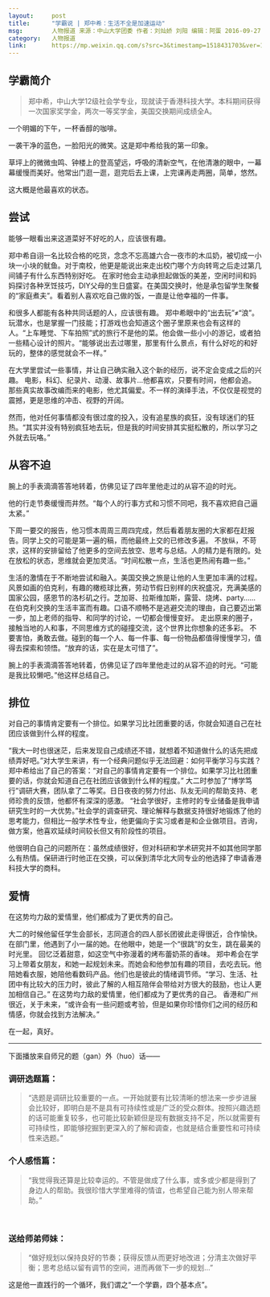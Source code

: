 ```yaml
---
layout:     post
title:      "学霸说 | 郑中希：生活不全是加速运动"
msg:		人物报道 来源：中山大学团委 作者：刘灿娇 刘阳 编辑：阿蛋 2016-09-27
category:	人物报道
link:		https://mp.weixin.qq.com/s?src=3&timestamp=1518431703&ver=1&signature=Vk6juadWwJATCxBQIxyWTvi3BP0CILWJ4SeZbiacpfgtIW6Y0V0*ylY76HNPBZDcpFSqp2k6MsMzmY7UKMTBYUZY2chKrLQ-9vuMc3nHUgpb-E4Dak1jcs**QXAIwCOJve6LNBurBJ5V2NkTzhRgUnbxC-dp4WFHFIclp2BALdc=
---
```



## 学霸简介
> 郑中希，中山大学12级社会学专业，现就读于香港科技大学。本科期间获得一次国家奖学金，两次一等奖学金，美国交换期间成绩全A。

一个明媚的下午，一杯香醇的咖啡。

一袭干净的蓝色，一脸阳光的微笑。这是郑中希给我的第一印象。

草坪上的微微虫鸣、钟楼上的登高望远，呼吸的清新空气，在他清澈的眼中，一幕幕缓慢而美好。他常出门逛一逛，逛完后去上课，上完课再走两圈，简单，悠然。

这大概是他最喜欢的状态。

## 尝试

能够一眼看出来这道菜好不好吃的人，应该很有趣。

郑中希自诩一名比较合格的吃货，念念不忘高雄六合一夜市的木瓜奶，被切成一小块一小块的鱿鱼。对于南校，他更是能说出来走出校门哪个方向转弯之后走过第几间铺子有什么东西特别好吃。
在家时他会主动承担起做饭的美差，空闲时间和妈妈探讨各种烹饪技巧，DIY父母的生日盛宴。在美国交换时，他是承包留学生聚餐的“家庭煮夫”。看着别人喜欢吃自己做的饭，一直是让他幸福的一件事。

和很多人都能有各种共同话题的人，应该很有趣。
郑中希眼中的“出去玩”≠“浪”。玩潜水，也是掌握一门技能；打游戏也会知道这个圈子里原来也会有这样的人。“上车睡觉、下车拍照”式的旅行不是他的菜。他会做一些小小的游记，或者拍一些精心设计的照片。“能够说出去过哪里，那里有什么景点，有什么好吃的和好玩的，整体的感觉就会不一样。”

在大学里尝试一些事情，并让自己确实融入这个新的经历，说不定会变成之后的兴趣。
电影，科幻、纪录片、动漫、故事片...他都喜欢，只要有时间，他都会追。那些真实故事改编而来的电影，他尤其偏爱。不一样的演绎手法，不仅仅是视觉的震撼，更是思维的冲击、视野的开阔。

然而，他对任何事情都没有很过度的投入，没有追星族的疯狂，没有球迷们的狂热。“其实并没有特别疯狂地去玩，但是我的时间安排其实挺松散的，所以学习之外就去玩咯。”

## 从容不迫

腕上的手表滴滴答答地转着，仿佛见证了四年里他走过的从容不迫的时光。

他的行走节奏缓慢而井然。“每个人的行事方式和习惯不同吧，我不喜欢把自己逼太紧。”

下周一要交的报告，他习惯本周周三周四完成，然后看着朋友圈的大家都在赶报告。同学上交的可能是第一遍的稿，而他最终上交的已修改多遍。
不放纵，不苛求，这样的安排留给了他更多的空间去放空、思考与总结。人的精力是有限的。处在放松的状态，思维就会更加灵活。“时间松散一点，生活也更热闹有趣一些。”

生活的激情在于不断地尝试和融入。美国交换之旅是让他的人生更加丰满的过程。
风景如画的伯克利，有趣的橄榄球比赛，劳动节假日别样的庆祝盛况，充满美感的国家公园，感恩节的洛杉矶之行。芝加哥、拉斯维加斯，露营、烧烤、party……在伯克利交换的生活丰富而有趣。口语不顺畅不是逃避交流的理由，自己要迈出第一步，加上老师的指导、和同学的讨论，一切都会慢慢变好。
走出原来的圈子，接触当地的人和事，不同思维方式的碰撞交流，这个世界比你想象的还多彩。
不要害怕，勇敢去做。碰到的每一个人、每一件事、每一份物品都值得慢慢学习，值得去探索和领悟。“放弃的话，实在是太可惜了”。

腕上的手表滴滴答答地转着，仿佛见证了四年里他走过的从容不迫的时光。“可能是我比较懒吧。”他这样总结自己。

## 排位

对自己的事情肯定要有一个排位。如果学习比社团重要的话，你就会知道自己在社团应该做到什么样的程度。

“我大一时也很迷茫，后来发现自己成绩还不错，就想着不知道做什么的话先把成绩弄好吧。”对大学生来讲，有一个经典问题似乎无法回避：如何平衡学习与实践？郑中希给出了自己的答案：“对自己的事情肯定要有一个排位。如果学习比社团重要的话，你就会知道自己在社团应该做到什么样的程度。”
大二时参加了“博学笃行”调研大赛，团队拿了二等奖。日日夜夜的努力付出、队友无间的帮助支持、老师珍贵的反馈，他都怀有深深的感激。
“社会学很好，主修时的专业储备是我申请研究生时的一大优势。”社会学的调查研究、理论解释与数据支持很好地锻炼了他的思考能力，但相比一般学术性专业，他更偏向于实习或者是和企业做项目。咨询，做方案，他喜欢延续时间较长但又有阶段性的项目。

他很明白自己的问题所在：虽然成绩很好，但对科研和学术研究并不如其他同学那么有热情。保研进行时他正在交换，可以保到清华北大同专业的他选择了申请香港科技大学的商科。

## 爱情

在这势均力敌的爱情里，他们都成为了更优秀的自己。

大二的时候他留任学生会部长，志同道合的四人部长团彼此走得很近，合作愉快。在部门里，他遇到了小一届的她。在他眼中，她是一个“很跳”的女生，跳在最美的时光里。
回忆泛着甜意，如这空气中弥漫着的烤布蕾奶茶的香味。
郑中希会在学习上带着女朋友，和她一起规划未来。而她会和他参加有趣的项目，去吃去玩。他陪她看衣服，她陪他看数码产品。他们也是彼此的情绪调节师。“学习、生活、社团中有比较大的压力时，彼此了解的人相互陪伴会带给对方很大的鼓励，也让人更加相信自己。”
在这势均力敌的爱情里，他们都成为了更优秀的自己。
香港和广州很近，关于未来，“或许会有一些问题或考验，但是如果你珍惜你们之间的经历和情感，你就会找到方法解决。”

在一起，真好。


---

下面播放来自师兄的题（gan）外（huo）话——
 
### 调研选题篇：
> “选题是调研比较重要的一点。一开始就要有比较清晰的想法来一步步进展会比较好，即明白是不是具有可持续性或是广泛的受众群体。按照兴趣选题的话可能重复较多，也可能比较新颖但是现有数据支持不足，所以就需要有可持续性，即能够挖掘到更深入的了解和调查，也就是结合重要性和可持续性来选题。”



### 个人感悟篇：
> “我觉得我还算是比较幸运的。不管是做成了什么事，或多或少都是得到了身边人的帮助。我很珍惜大学里难得的情谊，也希望自己能为别人带来帮助。”

 
### 送给师弟师妹：
> “做好规划以保持良好的节奏；获得反馈从而更好地改进；分清主次做好平衡；思考总结以留有调节的空间，进而再做下一步的规划...”

这是他一直践行的一个循环，我们谓之“一个学霸，四个基本点”。